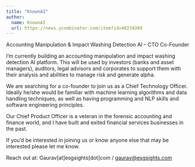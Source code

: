 ```yaml
---
title: "KnownAI"
author:
  name: KnownAI
  url: https://news.ycombinator.com/item?id=40234389
---
```

Accounting Manipulation &amp; Impact Washing Detection AI – CTO Co-Founder

I’m currently building an accounting manipulation and impact washing detection AI platform. This will be used by investors (banks and asset managers), auditors, legal advisors and corporates to support them with their analysis and abilities to manage risk and generate alpha.

We are searching for a co-founder to join us as a Chief Technology Officer. 
Ideally he&#x2F;she would be familiar with machine learning algorithms and data handling techniques, as well as having programming and NLP skills and software engineering principles.

Our Chief Product Officer is a veteran in the forensic accounting and finance world, and I have built and exited financial services businesses in the past.

If you’d be interested in joining us or know anyone else that may be interested please let me know.

Reach out at: Gaurav[at]esgsights[dot]com &#x2F; gaurav@esgsights.com
